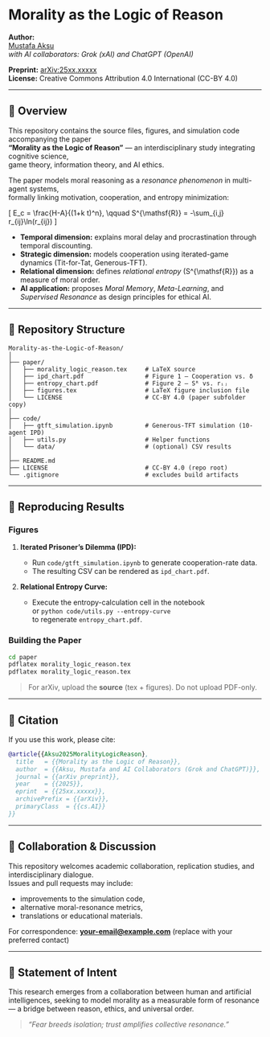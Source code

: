 # Morality as the Logic of Reason

**Author:**  
[Mustafa Aksu](https://orcid.org/0009-0002-0103-0052)  
*with AI collaborators: Grok (xAI) and ChatGPT (OpenAI)*  

**Preprint:** [arXiv:25xx.xxxxx](https://arxiv.org/abs/25xx.xxxxx)  
**License:** Creative Commons Attribution 4.0 International (CC-BY 4.0)

---

## 📘 Overview

This repository contains the source files, figures, and simulation code accompanying the paper  
**“Morality as the Logic of Reason”** — an interdisciplinary study integrating cognitive science,  
game theory, information theory, and AI ethics.

The paper models moral reasoning as a *resonance phenomenon* in multi-agent systems,  
formally linking motivation, cooperation, and entropy minimization:

\[
E_c = \frac{H-A}{(1+k t)^n}, \qquad 
S^{\mathsf{R}} = -\sum_{i,j} r_{ij}\ln(r_{ij})
\]

- **Temporal dimension:** explains moral delay and procrastination through temporal discounting.  
- **Strategic dimension:** models cooperation using iterated-game dynamics (Tit-for-Tat, Generous-TFT).  
- **Relational dimension:** defines *relational entropy* \(S^{\mathsf{R}}\) as a measure of moral order.  
- **AI application:** proposes *Moral Memory*, *Meta-Learning*, and *Supervised Resonance* as design principles for ethical AI.

---

## 🧩 Repository Structure

```
Morality-as-the-Logic-of-Reason/
│
├── paper/
│   ├── morality_logic_reason.tex     # LaTeX source
│   ├── ipd_chart.pdf                 # Figure 1 – Cooperation vs. δ
│   ├── entropy_chart.pdf             # Figure 2 – Sᴿ vs. rᵢⱼ
│   ├── figures.tex                   # LaTeX figure inclusion file
│   └── LICENSE                       # CC-BY 4.0 (paper subfolder copy)
│
├── code/
│   ├── gtft_simulation.ipynb         # Generous-TFT simulation (10-agent IPD)
│   ├── utils.py                      # Helper functions
│   └── data/                         # (optional) CSV results
│
├── README.md
├── LICENSE                           # CC-BY 4.0 (repo root)
└── .gitignore                        # excludes build artifacts
```

---

## 🔬 Reproducing Results

### Figures
1. **Iterated Prisoner’s Dilemma (IPD):**
   - Run `code/gtft_simulation.ipynb` to generate cooperation-rate data.
   - The resulting CSV can be rendered as `ipd_chart.pdf`.

2. **Relational Entropy Curve:**
   - Execute the entropy-calculation cell in the notebook  
     or `python code/utils.py --entropy-curve`  
     to regenerate `entropy_chart.pdf`.

### Building the Paper
```bash
cd paper
pdflatex morality_logic_reason.tex
pdflatex morality_logic_reason.tex
```
> For arXiv, upload the **source** (tex + figures). Do not upload PDF-only.

---

## 🧠 Citation
If you use this work, please cite:

```bibtex
@article{{Aksu2025MoralityLogicReason},
  title   = {{Morality as the Logic of Reason}},
  author  = {{Aksu, Mustafa and AI Collaborators (Grok and ChatGPT)}},
  journal = {{arXiv preprint}},
  year    = {{2025}},
  eprint  = {{25xx.xxxxx}},
  archivePrefix = {{arXiv}},
  primaryClass  = {{cs.AI}}
}}
```

---

## 🤝 Collaboration & Discussion
This repository welcomes academic collaboration, replication studies, and interdisciplinary dialogue.  
Issues and pull requests may include:
- improvements to the simulation code,
- alternative moral-resonance metrics,
- translations or educational materials.

For correspondence: **your-email@example.com** (replace with your preferred contact)

---

## 🌌 Statement of Intent
This research emerges from a collaboration between human and artificial intelligences, seeking to model morality as a measurable form of resonance — a bridge between reason, ethics, and universal order.

> *“Fear breeds isolation; trust amplifies collective resonance.”*
